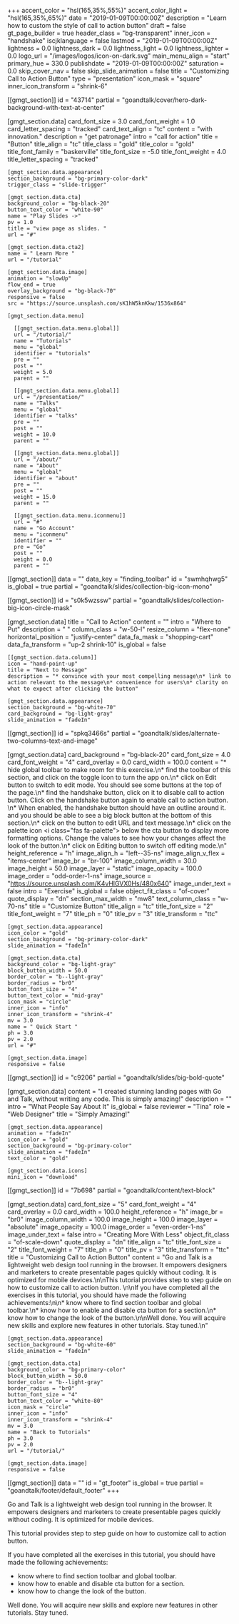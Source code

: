 +++
accent_color = "hsl(165,35%,55%)"
accent_color_light = "hsl(165,35%,65%)"
date = "2019-01-09T00:00:00Z"
description = "Learn how to custom the style of call to action button"
draft = false
gt_page_builder = true
header_class = "bg-transparent"
inner_icon = "handshake"
iscjklanguage = false
lastmod = "2019-01-09T00:00:00Z"
lightness = 0.0
lightness_dark = 0.0
lightness_light = 0.0
lightness_lighter = 0.0
logo_url = "/images/logos/icon-on-dark.svg"
main_menu_align = "start"
primary_hue = 330.0
publishdate = "2019-01-09T00:00:00Z"
saturation = 0.0
skip_cover_nav = false
skip_slide_animation = false
title = "Customizing Call to Action Button"
type = "presentation"
icon_mask = "square"
inner_icon_transform = "shrink-6"

[[gmgt_section]]
id = "43714"
partial = "goandtalk/cover/hero-dark-background-with-text-at-center"

  [gmgt_section.data]
  card_font_size = 3.0
  card_font_weight = 1.0
  card_letter_spacing = "tracked"
  card_text_align = "tc"
  content = "with innovation."
  description = "get patronage"
  intro = "call for action"
  title = "Button"
  title_align = "tc"
  title_class = "gold"
  title_color = "gold"
  title_font_family = "baskerville"
  title_font_size = -5.0
  title_font_weight = 4.0
  title_letter_spacing = "tracked"

    [gmgt_section.data.appearance]
    section_background = "bg-primary-color-dark"
    trigger_class = "slide-trigger"

    [gmgt_section.data.cta]
    background_color = "bg-black-20"
    button_text_color = "white-90"
    name = "Play Slides ->"
    pv = 1.0
    title = "view page as slides. "
    url = "#"

    [gmgt_section.data.cta2]
    name = " Learn More "
    url = "/tutorial"

    [gmgt_section.data.image]
    animation = "slowUp"
    flow_end = true
    overlay_background = "bg-black-70"
    responsive = false
    src = "https://source.unsplash.com/sK1hW5knKkw/1536x864"

    [gmgt_section.data.menu]

      [[gmgt_section.data.menu.global]]
      url = "/tutorial/"
      name = "Tutorials"
      menu = "global"
      identifier = "tutorials"
      pre = ""
      post = ""
      weight = 5.0
      parent = ""

      [[gmgt_section.data.menu.global]]
      url = "/presentation/"
      name = "Talks"
      menu = "global"
      identifier = "talks"
      pre = ""
      post = ""
      weight = 10.0
      parent = ""

      [[gmgt_section.data.menu.global]]
      url = "/about/"
      name = "About"
      menu = "global"
      identifier = "about"
      pre = ""
      post = ""
      weight = 15.0
      parent = ""

      [[gmgt_section.data.menu.iconmenu]]
      url = "#"
      name = "Go Account"
      menu = "iconmenu"
      identifier = ""
      pre = "Go"
      post = ""
      weight = 0.0
      parent = ""

[[gmgt_section]]
data = ""
data_key = "finding_toolbar"
id = "swmhqhwg5"
is_global = true
partial = "goandtalk/slides/collection-big-icon-mono"

[[gmgt_section]]
id = "s0k5wzssw"
partial = "goandtalk/slides/collection-big-icon-circle-mask"

  [gmgt_section.data]
  title = "Call to Action"
  content = ""
  intro = "Where to Put"
  description = "  "
  column_class = "w-50-l"
  resize_column = "flex-none"
  horizontal_position = "justify-center"
  data_fa_mask = "shopping-cart"
  data_fa_transform = "up-2 shrink-10"
  is_global = false

    [[gmgt_section.data.column]]
    icon = "hand-point-up"
    title = "Next to Message"
    description = "* convince with your most compelling message\n* link to action relevant to the message\n* convenience for users\n* clarity on what to expect after clicking the button"

    [gmgt_section.data.appearance]
    section_background = "bg-white-70"
    card_background = "bg-light-gray"
    slide_animation = "fadeIn"

[[gmgt_section]]
id = "spkq3466s"
partial = "goandtalk/slides/alternate-two-columns-text-and-image"

  [gmgt_section.data]
  card_background = "bg-black-20"
  card_font_size = 4.0
  card_font_weight = "4"
  card_overlay = 0.0
  card_width = 100.0
  content = "* hide global toolbar to make room for this exercise.\n* find the toolbar of this section, and click on the toggle icon to turn the app on.\n* click on Edit button to switch to edit mode. You should see some buttons at the top  of the page.\n* find the handshake button, click on it to disable call to action button. Click on the handshake button again to enable call to action button. \n* When enabled, the handshake button should have an outline around it. and you should be able to see  a big block button at the bottom of this section.\n* click on the button to edit URL and text message.\n* click on the palette icon <i class=\"fas fa-palette\"></i> below the cta button to display more formatting options. Change the values to see how your changes affect the look of the button.\n* click on Editing button to switch off editing mode.\n"
  height_reference = "h"
  image_align_h = "left--35-ns"
  image_align_v_flex = "items-center"
  image_br = "br-100"
  image_column_width = 30.0
  image_height = 50.0
  image_layer = "static"
  image_opacity = 100.0
  image_order = "odd-order-1-ns"
  image_source = "https://source.unsplash.com/K4vHlGVX0Hs/480x640"
  image_under_text = false
  intro = "Exercise"
  is_global = false
  object_fit_class = "of-cover"
  quote_display = "dn"
  section_max_width = "mw8"
  text_column_class = "w-70-ns"
  title = "Customize Button"
  title_align = "tc"
  title_font_size = "2"
  title_font_weight = "7"
  title_ph = "0"
  title_pv = "3"
  title_transform = "ttc"

    [gmgt_section.data.appearance]
    icon_color = "gold"
    section_background = "bg-primary-color-dark"
    slide_animation = "fadeIn"

    [gmgt_section.data.cta]
    background_color = "bg-light-gray"
    block_button_width = 50.0
    border_color = "b--light-gray"
    border_radius = "br0"
    button_font_size = "4"
    button_text_color = "mid-gray"
    icon_mask = "circle"
    inner_icon = "info"
    inner_icon_transform = "shrink-4"
    mv = 3.0
    name = " Quick Start "
    ph = 3.0
    pv = 2.0
    url = "#"

    [gmgt_section.data.image]
    responsive = false

[[gmgt_section]]
id = "c9206"
partial = "goandtalk/slides/big-bold-quote"

  [gmgt_section.data]
  content = "I created stunning landing pages with Go and Talk, without writing any code. This is simply amazing!"
  description = ""
  intro = "What People Say About It"
  is_global = false
  reviewer = "Tina"
  role = "Web Designer"
  title = "Simply Amazing!"

    [gmgt_section.data.appearance]
    animation = "fadeIn"
    icon_color = "gold"
    section_background = "bg-primary-color"
    slide_animation = "fadeIn"
    text_color = "gold"

    [gmgt_section.data.icons]
    mini_icon = "download"

[[gmgt_section]]
id = "7b698"
partial = "goandtalk/content/text-block"

  [gmgt_section.data]
  card_font_size = "5"
  card_font_weight = "4"
  card_overlay = 0.0
  card_width = 100.0
  height_reference = "h"
  image_br = "br0"
  image_column_width = 100.0
  image_height = 100.0
  image_layer = "absolute"
  image_opacity = 100.0
  image_order = "even-order-1-ns"
  image_under_text = false
  intro = "Creating More With Less"
  object_fit_class = "of-scale-down"
  quote_display = "dn"
  title_align = "tc"
  title_font_size = "2"
  title_font_weight = "7"
  title_ph = "0"
  title_pv = "3"
  title_transform = "ttc"
  title = "Customizing Call to Action Button"
  content = "Go and Talk is a lightweight web design tool running in the browser. It empowers designers and marketers to create presentable pages quickly without coding. It is optimized for mobile devices.\n\nThis tutorial provides step to step guide on how to customize call to action button. \n\nIf you have completed all the exercises in this tutorial, you should have made the following achievements:\n\n* know where to find section toolbar and global toolbar.\n* know how to enable and disable cta button for a section.\n* know how to change the look of the button.\n\nWell done. You will acquire new skills and explore new features in other tutorials. Stay tuned.\n"

    [gmgt_section.data.appearance]
    section_background = "bg-white-60"
    slide_animation = "fadeIn"

    [gmgt_section.data.cta]
    background_color = "bg-primary-color"
    block_button_width = 50.0
    border_color = "b--light-gray"
    border_radius = "br0"
    button_font_size = "4"
    button_text_color = "white-80"
    icon_mask = "circle"
    inner_icon = "info"
    inner_icon_transform = "shrink-4"
    mv = 3.0
    name = "Back to Tutorials"
    ph = 3.0
    pv = 2.0
    url = "/tutorial/"

    [gmgt_section.data.image]
    responsive = false

[[gmgt_section]]
data = ""
id = "gt_footer"
is_global = true
partial = "goandtalk/footer/default_footer"
+++

Go and Talk is a lightweight web design tool running in the browser. It empowers designers and marketers to create presentable pages quickly without coding. It is optimized for mobile devices.

This tutorial provides step to step guide on how to customize call to action button.

If you have completed all the exercises in this tutorial, you should have made the following achievements:

* know where to find section toolbar and global toolbar.
* know how to enable and disable cta button for a section.
* know how to change the look of the button.

Well done. You will acquire new skills and explore new features in other tutorials. Stay tuned.
